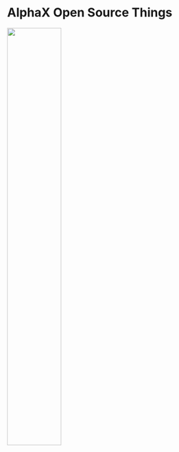 # AlphaX Open Source Things
<img src ="https://th.bing.com/th/id/OIG.FHFCo1iOyXEQmbp6E_Q2?pid=ImgGn" width="50%" height="50%">
